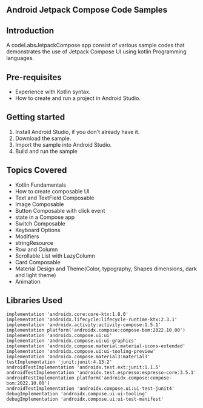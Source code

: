 **Android Jetpack Compose Code Samples**
---
**Introduction**
---
 A codeLabsJetpackCompose app consist of various sample codes that demonstrates the use of Jetpack Compose UI using kotlin Programming languages.


**Pre-requisites**
---
* Experience with Kotlin syntax.
* How to create and run a project in Android Studio.

**Getting started**  
---
1. Install Android Studio, if you don't already have it.
2. Download the sample.
3. Import the sample into Android Studio.
4. Build and run the sample

**Topics Covered**
---
* Kotlin Fundamentals
* How to create composable UI
* Text and TextField Composable
* Image Composable
* Button Composable with click event
* state in a Compose app
* Switch Composable
* Keyboard Options
* Modifiers
* stringResource
* Row and Column
* Scrollable List with LazyColumn
* Card Composable
* Material Design and Theme(Color, typography, Shapes dimensions, dark and light theme)
* Animation 

**Libraries Used**
---
    implementation 'androidx.core:core-ktx:1.8.0'
    implementation 'androidx.lifecycle:lifecycle-runtime-ktx:2.3.1'
    implementation 'androidx.activity:activity-compose:1.5.1'
    implementation platform('androidx.compose:compose-bom:2022.10.00')
    implementation 'androidx.compose.ui:ui'
    implementation 'androidx.compose.ui:ui-graphics'
    implementation 'androidx.compose.material:material-icons-extended'
    implementation 'androidx.compose.ui:ui-tooling-preview'
    implementation 'androidx.compose.material3:material3'
    testImplementation 'junit:junit:4.13.2'
    androidTestImplementation 'androidx.test.ext:junit:1.1.5'
    androidTestImplementation 'androidx.test.espresso:espresso-core:3.5.1'
    androidTestImplementation platform('androidx.compose:compose-bom:2022.10.00')
    androidTestImplementation 'androidx.compose.ui:ui-test-junit4'
    debugImplementation 'androidx.compose.ui:ui-tooling'
    debugImplementation 'androidx.compose.ui:ui-test-manifest'

   
